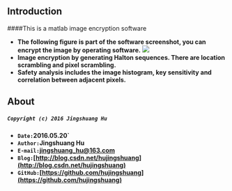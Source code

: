 ## Introduction

####This is a matlab image encryption software
* **The following figure is part of the software screenshot, you can encrypt the image by operating software.**
![](https://raw.githubusercontent.com/hujingshuang/imageEncryption/master/software%20interface.jpg)
* **Image encryption by generating Halton sequences. There are location scrambling and pixel scrambling.**
* **Safety analysis includes the image histogram, key sensitivity and correlation between adjacent pixels.**

## About

##### **`Copyright (c) 2016 Jingshuang Hu`**
* **`Date:`2016.05.20`**
* **`Author:`Jingshuang Hu**
* **`E-mail:`jingshuang_hu@163.com**
* **`Blog:`[http://blog.csdn.net/hujingshuang](http://blog.csdn.net/hujingshuang)**
* **`GitHub:`[https://github.com/hujingshuang](https://github.com/hujingshuang)**
